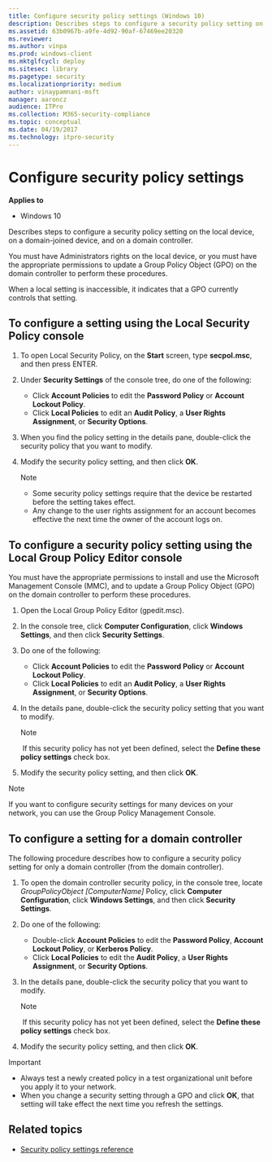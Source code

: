 ```yaml
---
title: Configure security policy settings (Windows 10)
description: Describes steps to configure a security policy setting on the local device, on a domain-joined device, and on a domain controller.
ms.assetid: 63b0967b-a9fe-4d92-90af-67469ee20320
ms.reviewer: 
ms.author: vinpa
ms.prod: windows-client
ms.mktglfcycl: deploy
ms.sitesec: library
ms.pagetype: security
ms.localizationpriority: medium
author: vinaypamnani-msft
manager: aaroncz
audience: ITPro
ms.collection: M365-security-compliance
ms.topic: conceptual
ms.date: 04/19/2017
ms.technology: itpro-security
---
```

# Configure security policy settings

**Applies to**
-   Windows 10

Describes steps to configure a security policy setting on the local device, on a domain-joined device, and on a domain controller.

You must have Administrators rights on the local device, or you must have the appropriate permissions to update a Group Policy Object (GPO) on the domain controller to perform these procedures.

When a local setting is inaccessible, it indicates that a GPO currently controls that setting.

## <a href="" id="bkmk-local"></a>To configure a setting using the Local Security Policy console

1.  To open Local Security Policy, on the **Start** screen, type **secpol.msc**, and then press ENTER.
2.  Under **Security Settings** of the console tree, do one of the following:

    -   Click **Account Policies** to edit the **Password Policy** or **Account Lockout Policy**.
    -   Click **Local Policies** to edit an **Audit Policy**, a **User Rights Assignment**, or **Security Options**.

3.  When you find the policy setting in the details pane, double-click the security policy that you want to modify.
4.  Modify the security policy setting, and then click **OK**.

    > [!NOTE]
    > -   Some security policy settings require that the device be restarted before the setting takes effect.
    > -   Any change to the user rights assignment for an account becomes effective the next time the owner of the account logs on.
     
## <a href="" id="bkmk-domain"></a>To configure a security policy setting using the Local Group Policy Editor console

You must have the appropriate permissions to install and use the Microsoft Management Console (MMC), and to update a Group Policy Object (GPO) on the domain controller to perform these procedures.

1.  Open the Local Group Policy Editor (gpedit.msc).
2.  In the console tree, click **Computer Configuration**, click **Windows Settings**, and then click **Security Settings**.
3.  Do one of the following:

    -   Click **Account Policies** to edit the **Password Policy** or **Account Lockout Policy**.
    -   Click **Local Policies** to edit an **Audit Policy**, a **User Rights Assignment**, or **Security Options**.

4.  In the details pane, double-click the security policy setting that you want to modify.

    > [!NOTE]
    > If this security policy has not yet been defined, select the **Define these policy settings** check box.
     
5.  Modify the security policy setting, and then click **OK**.

> [!NOTE]
> If you want to configure security settings for many devices on your network, you can use the Group Policy Management Console.
 
## <a href="" id="bkmk-dc"></a>To configure a setting for a domain controller

The following procedure describes how to configure a security policy setting for only a domain controller (from the domain controller).

1.  To open the domain controller security policy, in the console tree, locate *GroupPolicyObject \[ComputerName\]* Policy, click **Computer Configuration**, click **Windows Settings**, and then click **Security Settings**.
2.  Do one of the following:

    -   Double-click **Account Policies** to edit the **Password Policy**, **Account Lockout Policy**, or **Kerberos Policy**.
    -   Click **Local Policies** to edit the **Audit Policy**, a **User Rights Assignment**, or **Security Options**.

3.  In the details pane, double-click the security policy that you want to modify.

    > [!NOTE]
    > If this security policy has not yet been defined, select the **Define these policy settings** check box.
     
4.  Modify the security policy setting, and then click **OK**.

> [!IMPORTANT]
> -   Always test a newly created policy in a test organizational unit before you apply it to your network.
> -   When you change a security setting through a GPO and click **OK**, that setting will take effect the next time you refresh the settings.
 
## Related topics

- [Security policy settings reference](security-policy-settings-reference.md)
